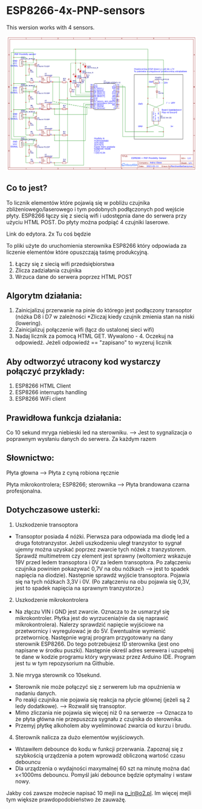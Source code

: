 # ESP8266-4x-PNP-sensors
This wersion works with 4 sensors. 

![alt text](https://raw.githubusercontent.com/MarcinanBarbarzynca/ESP8266-4x-PNP-sensors/main/Schematic_ESP8266%20%2B%204x%20PNP%20sensor%200.42_2021-04-06.png)

## Co to jest?
To licznik elementów które pojawią się w pobliżu czujnika zbliżeniowego/laserowego i tym podobnych podłączonych pod wejście płyty. 
ESP8266 łączy się z siecią wifi i udostępnia dane do serwera przy użyciu HTML POST. Do płyty można podpiąć 4 czujniki laserowe.

Link do edytora. 2x
Tu coś będzie


To pliki użyte do uruchomienia sterownika ESP8266 który odpowiada za liczenie elementów które opuszczają taśmę produkcyjną. 

1. Łączy się z siecią wifi przedsiębiorstwa
2. Zlicza zadziałania czujnika
3. Wrzuca dane do serwera poprzez HTML POST

## Algorytm działania:
1. Zainicjalizuj przerwanie na pinie do którego jest podłączony transoptor (nóżka D8 i D7 w zależności 
*Zliczaj kiedy czujnik zmienia stan na niski (lowering).
2. Zainicjalizuj połączenie wifi (łącz do ustalonej sieci wifi)
3. Nadaj licznik za pomocą HTML GET. 
Wywalono - 4. Oczekuj na odpowiedź. Jeżeli odpowiedź == "zapisano" to wyzeruj licznik

## Aby odtworzyć utracony kod wystarczy połączyć przykłady:
1. ESP8266 HTML Client
2. ESP8266 interrupts handling
3. ESP8266 WiFi client

## Prawidłowa funkcja działania:
Co 10 sekund mryga niebieski led na sterowniku. --> Jest to sygnalizacja o poprawnym wysłaniu danych do serwera.
Za każdym razem 

## Słownictwo:
Płyta głowna --> Płyta z cyną robiona ręcznie

Płyta mikrokontrolera; ESP8266; sterownika --> Płyta brandowana czarna profesjonalna. 

## Dotychczasowe usterki:
1. Uszkodzenie transoptora 
* Transoptor posiada 4 nóżki. Pierwsza para odpowiada ma diodę led a druga fototranzystor. Jeżeli uszkodzeniu uległ tranzystor to sygnał ujemny można uzyskać poprzez zwarcie tych nóżek z tranzystorem. Sprawdź multimetrem czy element jest sprawny (woltomierz wskazuje 19V przed ledem transoptora i 0V za ledem transoptora. Po załączeniu czujnika powinien pokazywać 0,7V na obu nóżkach --> jest to spadek napięcia na diodzie). Następnie sprawdź wyjście transoptora. Pojawia się na tych nóżkach 3,3V i 0V. (Po załączeniu na obu pojawia się 0,3V, jest to spadek napięcia na sprawnym tranzystorze.) 
2. Uszkodzenie mikrokontrolera
* Na złączu VIN i GND jest zwarcie. Oznacza to że usmarzył się mikrokontroler. Płytka jest do wyrzucenia(nie da się naprawić mikrokontrolera). Nalerzy sprawdzić napięcie wyjściowe na przetwornicy i wyregulować je do 5V. Ewentualnie wymienić przetwornicę. Następnie wgraj program przygotowany na dany sterownik ESP8266. Do tego potrzebujesz ID sterownika (jest ono napisane w środku puszki). Następnie określ adres serewera i uzupełnij te dane w kodzie programu który wgrywasz przez Arduino IDE. Program jest tu w tym repozysorium na Githubie. 
3. Nie mryga sterownik co 10sekund. 
* Sterownik nie może połączyć się z serwerem lub ma opuźnienia w nadaniu danych.
* Po reakji czujnika nie pojawia się reakcja na płycie głównej (jeżeli są 2 ledy dodatkowe). --> Rozwalił się transoptor. 
* Mimo zliczania nie pojawia się więcej niż 0 na serwerze --> Oznacza to że płyta główna nie przepuszcza sygnału z czujnika do sterownika.
* Przemyj płytkę alkoholem aby wyeliminować zwarcia od kurzu i brudu. 
4. Sterownik nalicza za dużo elementów wyjściowych. 
* Wstawiłem debounce do kodu w funkcji przerwania. Zapoznaj się z szybkością urządzenia a potem wprowadź obliczoną wartość czasu debouncu
* Dla urządzenia o wydajności maxymalnej 60 szt na minutę można dać x<1000ms debouncu. Pomyśl jaki debounce będzie optymalny i wstaw nowy. 
  
Jakby coś zawsze możecie napisać 10 mejli na p_ir@o2.pl. Im więcej mejli tym większe prawdopodobieństwo że zauważę. 
  
